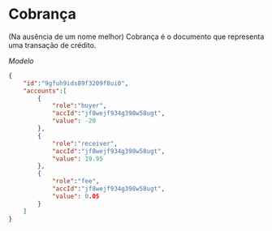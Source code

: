 # Cobrança

(Na ausência de um nome melhor) Cobrança é o documento que representa uma transação de crédito.

_Modelo_

```json
{
    "id":"9gfuh9ids89f3209f8ui0",
    "accounts":[
        {
            "role":"buyer",
            "accId":"jf8wejf934g398w58ugt",
            "value": -20
        },
        {
            "role":"receiver",
            "accId":"jf8wejf934g398w58ugt",
            "value": 19.95
        },
        {
            "role":"fee",
            "accId":"jf8wejf934g398w58ugt",
            "value": 0.05
        }
    ]
}
```


